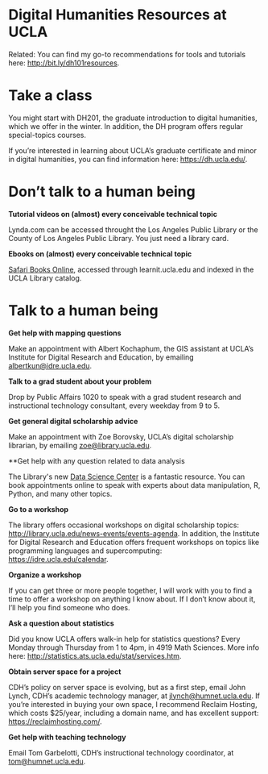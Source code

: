 # Digital Humanities Resources at UCLA

Related: You can find my go-to recommendations for tools and tutorials
here: http://bit.ly/dh101resources.

# Take a class

You might start with DH201, the graduate introduction to digital
humanities, which we offer in the winter. In addition, the DH program
offers regular special-topics courses.

If you’re interested in learning about UCLA’s graduate certificate and minor in
digital humanities, you can find information here:
https://dh.ucla.edu/.

# Don’t talk to a human being

**Tutorial videos on (almost) every conceivable technical topic**

Lynda.com can be accessed throught the Los Angeles Public Library or the County of Los Angeles Public Library. You just need a library card.

**Ebooks on (almost) every conceivable technical topic**

[Safari Books Online](http://proquest.safaribooksonline.com/), accessed through learnit.ucla.edu and indexed in
the UCLA Library catalog.

# Talk to a human being

**Get help with mapping questions**

Make an appointment with Albert Kochaphum, the GIS assistant at UCLA’s
Institute for Digital Research and Education, by emailing
albertkun@idre.ucla.edu.

**Talk to a grad student about your problem**

Drop by Public Affairs 1020 to speak with a grad student research and instructional technology consultant, every weekday from 9 to 5.

**Get general digital scholarship advice**

Make an appointment with Zoe Borovsky, UCLA’s digital scholarship librarian, by emailing zoe@library.ucla.edu.

**Get help with any question related to data analysis

The Library's new [Data Science Center](https://www.library.ucla.edu/location/data-science-center/our-team) is a fantastic resource. You can book appointments online to speak with experts about data manipulation, R, Python, and many other topics. 

**Go to a workshop**

The library offers occasional workshops on digital scholarship topics:
http://library.ucla.edu/news-events/events-agenda. In addition, the
Institute for Digital Research and Education offers frequent workshops
on topics like programming languages and supercomputing:
https://idre.ucla.edu/calendar.

**Organize a workshop**

If you can get three or more people together, I will work with you to
find a time to offer a workshop on anything I know about. If I don’t
know about it, I’ll help you find someone who does.

**Ask a question about statistics**

Did you know UCLA offers walk-in help for statistics questions? Every Monday through Thursday from 1 to 4pm, in 4919 Math Sciences. More info here: http://statistics.ats.ucla.edu/stat/services.htm.

**Obtain server space for a project**

CDH’s policy on server space is evolving, but as a first step, email John Lynch, CDH’s academic technology manager, at jlynch@humnet.ucla.edu. If you’re interested in buying your own space, I recommend Reclaim Hosting, which costs $25/year, including a domain name, and has excellent support: https://reclaimhosting.com/.

**Get help with teaching technology**

Email Tom Garbelotti, CDH’s instructional technology coordinator, at
tom@humnet.ucla.edu.
